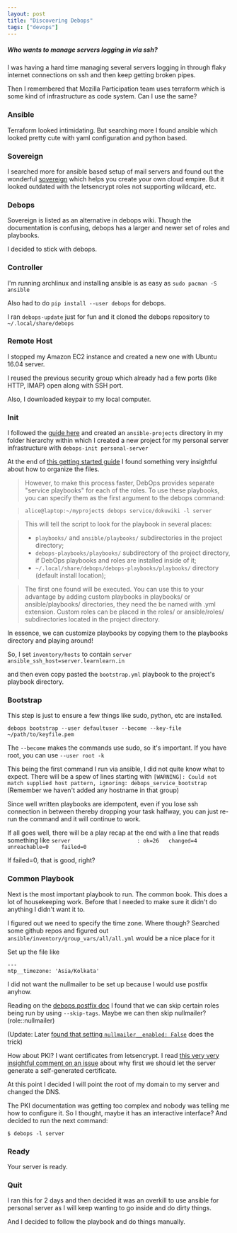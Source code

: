 ```yaml
---
layout: post
title: "Discovering Debops"
tags: ["devops"]
---
```


##### Who wants to manage servers logging in via ssh? #####

I was having a hard time managing several servers logging in through flaky internet connections on ssh and then keep getting broken pipes.

Then I remembered that Mozilla Participation team uses terraform which is some kind of infrastructure as code system. Can I use the same?

### Ansible ###
Terraform looked intimidating. But searching more I found ansible which looked pretty cute with yaml configuration and python based.

### Sovereign ###
I searched more for ansible based setup of mail servers and found out the wonderful [sovereign](https://github.com/sovereign/sovereign/) which helps you create your own cloud empire. But it looked outdated with the letsencrypt roles not supporting wildcard, etc.

### Debops ###
Sovereign is listed as an alternative in debops wiki. Though the documentation is confusing, debops has a larger and newer set of roles and playbooks.

I decided to stick with debops.

### Controller ###
I'm running archlinux and installing ansible is as easy as `sudo pacman -S ansible`

Also had to do `pip install --user debops` for debops.

I ran `debops-update` just for fun and it cloned the debops repository to `~/.local/share/debops`

### Remote Host ###

I stopped my Amazon EC2 instance and created a new one with Ubuntu 16.04 server.

I reused the previous security group which already had a few ports (like HTTP, IMAP) open along with SSH port.

Also, I downloaded keypair to my local computer.

### Init ###
I followed the [guide here](https://docs.debops.org/en/master/user-guide/project-directories.html) and created an `ansible-projects` directory in my folder hierarchy within which I created a new project for my personal server infrastructure with `debops-init personal-server`

At the end of [this getting started guide](https://docs.debops.org/en/master/debops-playbooks/guides/getting-started.html) I found something very insightful about how to organize the files.

> However, to make this process faster, DebOps provides separate "service playbooks" for each of the roles. To use these playbooks, you can specify them as the first argument to the debops command:

> ```alice@laptop:~/myproject$ debops service/dokuwiki -l server```

> This will tell the script to look for the playbook in several places:
> * `playbooks/` and `ansible/playbooks/` subdirectories in the project directory;
> * `debops-playbooks/playbooks/` subdirectory of the project directory, if DebOps playbooks and roles are installed inside of it;
> * `~/.local/share/debops/debops-playbooks/playbooks/` directory (default install location);

> The first one found will be executed. You can use this to your advantage by adding custom playbooks in playbooks/ or ansible/playbooks/ directories, they need the be named with .yml extension. Custom roles can be placed in the roles/ or ansible/roles/ subdirectories located in the project directory.

In essence, we can customize playbooks by copying them to the playbooks directory and playing around!

So, I set `inventory/hosts` to contain `server ansible_ssh_host=server.learnlearn.in`

and then even copy pasted the `bootstrap.yml` playbook to the project's playbook directory.

### Bootstrap ###
This step is just to ensure a few things like sudo, python, etc are installed.

`debops bootstrap --user defaultuser --become --key-file ~/path/to/keyfile.pem`

The `--become` makes the commands use sudo, so it's important. If you have root, you can use `--user root -k`

This being the first command I run via ansible, I did not quite know what to expect. There will be a spew of lines starting with `[WARNING]: Could not match supplied host pattern, ignoring: debops_service_bootstrap` (Remember we haven't added any hostname in that group)

Since well written playbooks are idempotent, even if you lose ssh connection in between thereby dropping your task halfway, you can just re-run the command and it will continue to work.

If all goes well, there will be a play recap at the end with a line that reads something like 
`server                     : ok=26   changed=4    unreachable=0    failed=0   `

If failed=0, that is good, right?

### Common Playbook ###
Next is the most important playbook to run. The common book. This does a lot of housekeeping work. Before that I needed to make sure it didn't do anything I didn't want it to.

I figured out we need to specify the time zone. Where though? Searched some github repos and figured out `ansible/inventory/group_vars/all/all.yml` would be a nice place for it

Set up the file like
```
---
ntp__timezone: 'Asia/Kolkata'
```

I did not want the nullmailer to be set up because I would use postfix anyhow.

Reading on the [debops.postfix doc](https://docs.debops.org/en/latest/ansible/roles/debops.postfix/getting-started.html) I found that we can skip certain roles being run by using `--skip-tags`. Maybe we can then skip nullmailer? (role::nullmailer)

(Update: Later [found that setting `nullmailer__enabled: False`](https://github.com/debops/ansible-nullmailer/issues/4#issuecomment-272163077) does the trick)

How about PKI? I want certificates from letsencrypt. I read [this very very insightful comment on an issue](https://github.com/carlalexander/debops-wordpress/issues/54#issuecomment-219639584) about why first we should let the server generate a self-generated certificate.

At this point I decided I will point the root of my domain to my server and changed the DNS.

The PKI documentation was getting too complex and nobody was telling me how to configure it. So I thought, maybe it has an interactive interface? And decided to run the next command:

```
$ debops -l server
```

### Ready

Your server is ready.

### Quit
I ran this for 2 days and then decided it was an overkill to use ansible for personal server as I will keep wanting to go inside and do dirty things.

And I decided to follow the playbook and do things manually. 